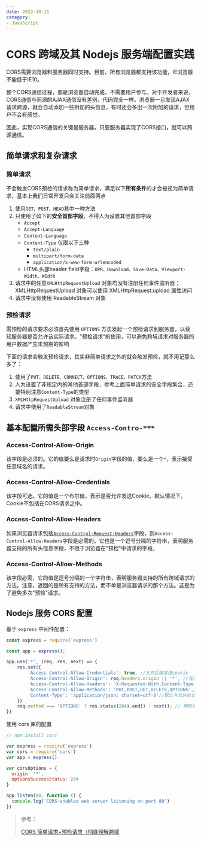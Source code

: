 ```yaml
---
date: 2022-10-11
category:
- JavaScript
---
```

# CORS 跨域及其 Nodejs 服务端配置实践 

CORS需要浏览器和服务器同时支持。目前，所有浏览器都支持该功能，IE浏览器不能低于IE10。

整个CORS通信过程，都是浏览器自动完成，不需要用户参与。对于开发者来说，CORS通信与同源的AJAX通信没有差别，代码完全一样。浏览器一旦发现AJAX请求跨源，就会自动添加一些附加的头信息，有时还会多出一次附加的请求，但用户不会有感觉。

因此，实现CORS通信的关键是服务器。只要服务器实现了CORS接口，就可以跨源通信。

## 简单请求和复杂请求

### 简单请求

不会触发CORS预检的请求称为简单请求，满足以下**所有条件**的才会被视为简单请求，基本上我们日常开发只会关注前面两点

1. 使用`GET、POST、HEAD`其中一种方法
2. 只使用了如下的**安全首部字段**，不得人为设置其他首部字段
    - `Accept`
    - `Accept-Language`
    - `Content-Language`
    - `Content-Type` 仅限以下三种
        - `text/plain`
        - `multipart/form-data`
        - `application/x-www-form-urlencoded`
    - HTML头部header field字段：`DPR、Download、Save-Data、Viewport-Width、WIdth`
3. 请求中的任意`XMLHttpRequestUpload` 对象均没有注册任何事件监听器；XMLHttpRequestUpload 对象可以使用 XMLHttpRequest.upload 属性访问
4. 请求中没有使用 ReadableStream 对象

### 预检请求

需预检的请求要求必须首先使用 `OPTIONS` 方法发起一个预检请求到服务器，以获知服务器是否允许该实际请求。"预检请求“的使用，可以避免跨域请求对服务器的用户数据产生未预期的影响

下面的请求会触发预检请求，其实非简单请求之外的就会触发预检，就不用记那么多了：

1. 使用了`PUT、DELETE、CONNECT、OPTIONS、TRACE、PATCH`方法
2. 人为设置了非规定内的其他首部字段，参考上面简单请求的安全字段集合，还要特别注意`Content-Type`的类型
3. `XMLHttpRequestUpload` 对象注册了任何事件监听器
4. 请求中使用了`ReadableStream`对象

## 基本配置所需头部字段 `Access-Contro-***`

### Access-Control-Allow-Origin

该字段是必须的。它的值要么是请求时`Origin`字段的值，要么是一个`*`，表示接受任意域名的请求。

### Access-Control-Allow-Credentials

该字段可选。它的值是一个布尔值，表示是否允许发送Cookie。默认情况下，Cookie不包括在CORS请求之中。

### Access-Control-Allow-Headers

如果浏览器请求包括[`Access-Control-Request-Headers`](https://developer.mozilla.org/zh-CN/docs/Web/HTTP/Headers/Access-Control-Request-Headers)字段，则`Access-Control-Allow-Headers`字段是必需的。它也是一个逗号分隔的字符串，表明服务器支持的所有头信息字段，不限于浏览器在"预检"中请求的字段。

### Access-Control-Allow-Methods

该字段必需，它的值是逗号分隔的一个字符串，表明服务器支持的所有跨域请求的方法。注意，返回的是所有支持的方法，而不单是浏览器请求的那个方法。这是为了避免多次"预检"请求。

## Nodejs 服务 CORS 配置

基于 `express` 中间件配置：

```js
const express = require('express')

const app = express();

app.use('*', (req, res, next) => {
    res.set({
        'Access-Control-Allow-Credentials': true, //允许后端发送cookie
        'Access-Control-Allow-Origin': req.headers.origin || '*', //任意域名都可以访问,或者基于我请求头里面的域
        'Access-Control-Allow-Headers': 'X-Requested-With,Content-Type', //设置请求头格式和类型
        'Access-Control-Allow-Methods': 'PUT,POST,GET,DELETE,OPTIONS',//允许支持的请求方式
        'Content-Type': 'application/json; charset=utf-8'//默认与允许的文本格式json和编码格式
    })
    req.method === 'OPTIONS' ? res.status(204).end() : next(); // 预检请求快速返回 
})
```

使用 cors 库的配置

```js
// npm install cors

var express = require('express')
var cors = require('cors')
var app = express()

var corsOptions = {
  origin: '*',
  optionsSuccessStatus: 204 
}

app.listen(80, function () {
  console.log('CORS-enabled web server listening on port 80')
})
```

> 参考：
>
> [CORS 简单请求+预检请求（彻底理解跨域](https://github.com/amandakelake/blog/issues/62)
